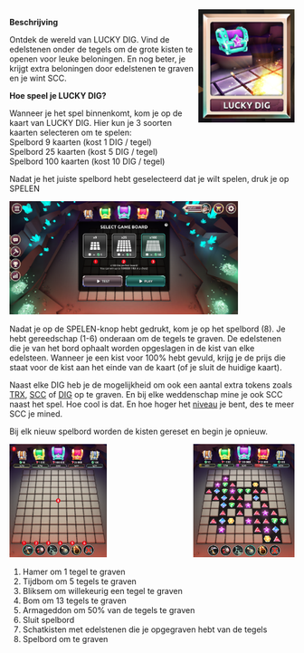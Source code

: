 <img align="right" height="200" src="../_media/luckydiggame.png">

**Beschrijving**
 
Ontdek de wereld van LUCKY DIG. Vind de edelstenen onder de tegels om de grote kisten te openen voor leuke beloningen. En nog beter, je krijgt extra beloningen door edelstenen te graven en je wint SCC.

**Hoe speel je LUCKY DIG?**

Wanneer je het spel binnenkomt, kom je op de kaart van LUCKY DIG. Hier kun je 3 soorten kaarten selecteren om te spelen:<br>
Spelbord 9 kaarten (kost 1 DIG / tegel)<br>
Spelbord 25 kaarten (kost 5 DIG / tegel)<br>
Spelbord 100 kaarten (kost 10 DIG / tegel)<br>

Nadat je het juiste spelbord hebt geselecteerd dat je wilt spelen, druk je op SPELEN

<img height="200" src="../_media/game-board-nr.png">

Nadat je op de SPELEN-knop hebt gedrukt, kom je op het spelbord (8).
Je hebt gereedschap (1-6) onderaan om de tegels te graven.
De edelstenen die je van het bord ophaalt worden opgeslagen in de kist van elke edelsteen. Wanneer je een kist voor 100% hebt gevuld, krijg je de prijs die staat voor de kist aan het einde van de kaart (of je sluit de huidige kaart).

Naast elke DIG heb je de mogelijkheid om ook een aantal extra tokens zoals [TRX](./trx.md "trx"), [SCC](./scc.md "scc") of [DIG](./dig.md "dig") op te graven. En bij elke weddenschap mine je ook SCC naast het spel. Hoe cool is dat. En hoe hoger het [niveau](./levels.md "niveau") je bent, des te meer SCC je mined.

Bij elk nieuw spelbord worden de kisten gereset en begin je opnieuw.

<img height="200" src="../_media/game-board-overview-nr.png">   <img align="right" height="200" src="../_media/game-board-played.png">

1. Hamer om 1 tegel te graven
2. Tijdbom om 5 tegels te graven
3. Bliksem om willekeurig een tegel te graven
4. Bom om 13 tegels te graven
5. Armageddon om 50% van de tegels te graven
6. Sluit spelbord
7. Schatkisten met edelstenen die je opgegraven hebt van de tegels
8. Spelbord om te graven
